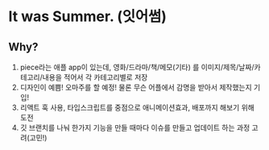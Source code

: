 # It was Summer. (잇어썸)

## Why?

1. piece라는 애플 app이 있는데, 영화/드라마/책/메모(기타) 를 이미지/제목/날짜/카테고리/내용을 적어서 각 카테고리별로 저장
2. 디자인이 예쁨! 오마주를 할 예정! 물론 무슨 어플에서 감명을 받아서 제작했는지 기입!
3. 리액트 훅 사용, 타입스크립트를 중점으로 애니메이션효과, 배포까지 해보기 위해 도전
4. 깃 브랜치를 나눠 한가지 기능을 만들 때마다 이슈를 만들고 업데이트 하는 과정 고려(고민!)
